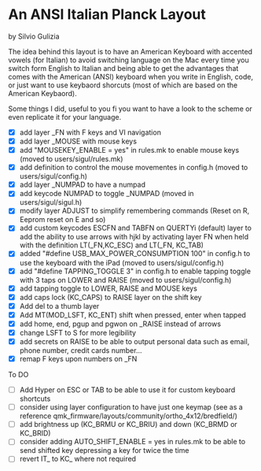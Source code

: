 # An ANSI Italian Planck Layout
by Silvio Gulizia

The idea behind this layout is to have an American Keyboard with accented vowels (for Italian) to avoid switching language on the Mac every time you switch form English to Italian and being able to get the advantages that comes with the American (ANSI) keyboard when you write in English, code, or just want to use keybaord shorcuts (most of which are based on the American Keybaord).

Some things I did, useful to you fi you want to have a look to the scheme or even replicate it for your language.

- [x] add layer _FN with F keys and VI navigation
- [x] add layer _MOUSE with mouse keys
- [x] add "MOUSEKEY_ENABLE = yes" in rules.mk to enable mouse keys (moved to users/sigul/rules.mk)
- [x] add definition to control the mouse movementes in config.h (moved to users/sigul/config.h)
- [x] add layer _NUMPAD to have a numpad
- [x] add keycode NUMPAD to toggle _NUMPAD (moved in users/sigul/sigul.h)
- [x] modify layer ADJUST to simplify remembering commands (Reset on R, Eeprom reset on E and so)
- [x] add custom keycodes ESCFN and TABFN on QUERTYi (default) layer to add the ability to use arrows with hjkl by activating layer FN when held with the definition LT(_FN,KC_ESC) and LT(_FN, KC_TAB)
- [x] added "#define USB_MAX_POWER_CONSUMPTION 100" in config.h to use the keyboard with the iPad (moved to users/sigul/config.h)
- [x] add "#define TAPPING_TOGGLE 3" in config.h to enable tapping toggle with 3 taps on LOWER and RAISE (moved to users/sigul/config.h)
- [x] add tapping toggle to LOWER, RAISE and MOUSE  keys
- [x] add caps lock (KC_CAPS) to RAISE layer on the shift key
- [x] Add del to a thumb layer
- [x] Add MT(MOD_LSFT, KC_ENT) shift when pressed, enter when tapped
- [x] add home, end, pgup and pgwon on _RAISE instead of arrows
- [x] change LSFT to S for more legibility
- [x] add secrets on RAISE to be able to output personal data such as email, phone number, credit cards number...
- [x] remap F keys upon numbers on _FN

To DO
- [ ] Add Hyper on ESC or TAB to be able to use it for custom keyboard shortcuts
- [ ] consider using layer configuration to have just one keymap (see as a reference qmk_firmware/layouts/community/ortho_4x12/bredfield/)
- [ ] add brightness up (KC_BRMU or KC_BRIU) and down (KC_BRMD or KC_BRID)
- [ ] consider adding AUTO_SHIFT_ENABLE = yes in rules.mk to be able to send shifted key depressing a key for twice the time 
- [ ] revert IT_ to KC_ where not required
